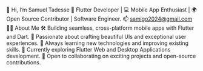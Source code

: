 👋 Hi, I’m Samuel Tadesse
🚀 Flutter Developer | 💻 Mobile App Enthusiast | 🌍 Open Source Contributor | Software Engineer.
📫 samigo2024@gmail.com
👩‍💻 About Me
🛠️ Building seamless, cross-platform mobile apps with Flutter and Dart.
🌟 Passionate about crafting beautiful UIs and exceptional user experiences.
🎯 Always learning new technologies and improving existing skills.
🌱 Currently exploring Flutter Web and Desktop Applications development.
🤝 Open to collaborating on exciting projects and open-source contributions.
<!---
samitad2024/samitad2024 is a ✨ special ✨ repository because its `README.md` (this file) appears on your GitHub profile.
You can click the Preview link to take a look at your changes.
--->
